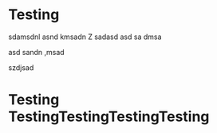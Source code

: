 # Testing

sdamsdnl  asnd kmsadn  Z sadasd asd sa dmsa


asd sandn ,msad

szdjsad


# Testing TestingTestingTestingTesting
